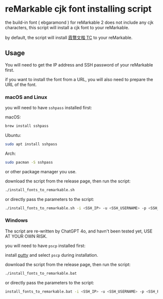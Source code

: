 # reMarkable cjk font installing script

the build-in font ( ebgaramond ) for reMarkable 2 does not include any cjk characters, this script will install a cjk font to your reMarkable.

by default, the script will install [霞鶩文楷 TC](https://github.com/lxgw/LxgwWenkaiTC) to your reMarkable.

## Usage

You will need to get the IP address and SSH password of your reMarkable first.

if you want to install the font from a URL, you will also need to prepare the URL of the font.

### macOS and Linux

you will need to have `sshpass` installed first:

macOS:

```bash
brew install sshpass
``` 

Ubuntu:
```bash
sudo apt install sshpass
```

Arch:
```bash
sudo pacman -S sshpass
```

or other package manager you use.

download the script from the release page, then run the script:

```bash
./install_fonts_to_remarkable.sh
```

or directly pass the parameters to the script:

```bash
./install_fonts_to_remarkable.sh -i <SSH_IP> -u <SSH_USERNAME> -p <SSH_PASSWORD> -f <FONT_URL>
```

### Windows

The script are re-written by ChatGPT 4o, and havn't been tested yet, USE AT YOUR OWN RISK.

you will need to have `pscp` installed first:

install [putty](https://www.chiark.greenend.org.uk/~sgtatham/putty/latest.html) and select `pscp` during installation.

download the script from the release page, then run the script:

```bash
./install_fonts_to_remarkable.bat
```

or directly pass the parameters to the script:

```bash
install_fonts_to_remarkable.bat -i <SSH_IP> -u <SSH_USERNAME> -p <SSH_PASSWORD> -f <FONT_URL>
```
